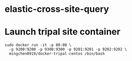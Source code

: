 # elastic-cross-site-query

# Launch tripal site container

```
sudo docker run -it -p 80:80 \
  -p 9200:9200 -p 9300:9300 -p 9201:9201 -p 9202:9202 \
  mingchen0919/docker-tripal-centos /bin/bash
```

